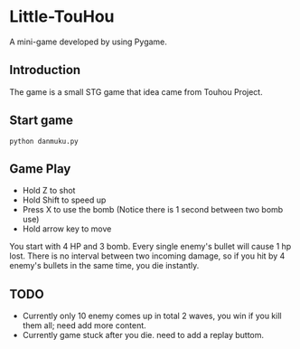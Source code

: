 # Little-TouHou

A mini-game developed by using Pygame.

## Introduction

The game is a small STG game that idea came from Touhou Project.

## Start game

```shell
python danmuku.py
```

## Game Play
* Hold Z to shot
* Hold Shift to speed up
* Press X to use the bomb (Notice there is 1 second between two bomb use)
* Hold arrow key to move

You start with 4 HP and 3 bomb. Every single enemy's bullet will cause 1 hp lost. There is no interval between two incoming damage, so if you hit by 4 enemy's bullets in the same time, you die instantly.

## TODO
* Currently only 10 enemy comes up in total 2 waves, you win if you kill them all; need add more content.
* Currently game stuck after you die. need to add a replay buttom.
